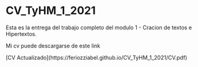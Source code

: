 # CV_TyHM_1_2021

Esta es la entrega del trabajo completo del modulo 1 - Cracion de textos e Hipertextos.

<p>

Mi cv puede descargarse de este link
<p>
[CV Actualizado](https://feriozziabel.github.io/CV_TyHM_1_2021/CV.pdf)
